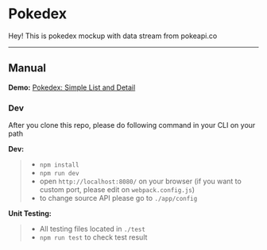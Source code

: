 Pokedex
===================


Hey! This is pokedex mockup with data stream from pokeapi.co

----------


Manual
-------------

**Demo:**
[Pokedex: Simple List and Detail](http://pokedex.aliimron.web.id/)

### Dev ###
After you clone this repo, please do following command in your CLI on your path

**Dev:**

> - ```npm install```
> - ```npm run dev```
> - open ```http://localhost:8080/``` on your browser (if you want to custom port, please edit on ```webpack.config.js```)
> - to change source API please go to ```./app/config```

**Unit Testing:**

> - All testing files located in ```./test```
> - ```npm run test``` to check test result
